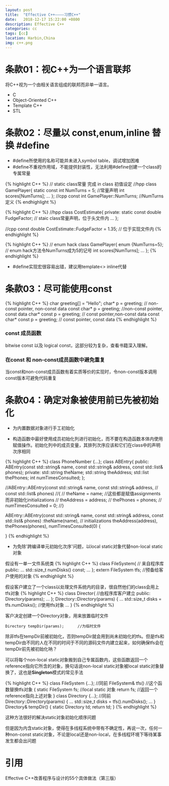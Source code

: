 ```yaml
---
layout: post
title:  "Effective C++————习惯C++"
date:   2018-12-17 15:22:00 +0800
description: Effective C++
categories: cc
tags: [cc]
location: Harbin,China
img: c++.png
---
```


# 条款01：视C++为一个语言联邦

将C++视为一个由相关语言组成的联邦而非单一语言。

* C
* Object-Oriented C++
* Template C++
* STL


# 条款02：尽量以 const,enum,inline 替换 #define

* #define所使用的名称可能并未进入symbol table，调试增加困难
* #define不重视作用域，不能提供封装性，无法利用#define创建一个class的专属常量

{% highlight C++ %}
// static class常量 完成 in class 初值设定
//hpp
class GamePlayer{
    static const int NumTurns = 5; //常量声明
    int scores[NumTurns];
    ...
};
//cpp
const int GamePlayer::NumTurns; //NumTurns定义
{% endhighlight %}

{% highlight C++ %}
//hpp
class CostEstimate{
private:
    static const double FudgeFactor; // staic class常量声明，位于头文件内
    ...
};

//cpp
const double CostEstimate::FudgeFactor = 1.35;  // 位于实现文件内
{% endhighlight %}

{% highlight C++ %}
// enum hack
class GamePlayer{
    enum {NumTurns=5};  // enum hack方法令NumTurns成为5的记号
    int scores[NumTurns];
    ...
};
{% endhighlight %}

* #define实现宏很容易出错，建议用template<> inline代替


# 条款03：尽可能使用const

{% highlight C++ %}
char greeting[] = "Hello";
char* p = greeting; // non-const pointer, non-const data
const char* p = greeting;   //non-const pointer, const data
char* const p = greeting;   // const pointer,non-const data
const char* const p = greeting; // const pointer, const data
{% endhighlight %}

### const 成员函数

bitwise const 以及 logical const，这部分较为复杂，查看书籍深入理解。

### 在const 和 non-const成员函数中避免重复

当const和non-const成员函数有着实质等价的实现时，令non-const版本调用const版本可避免代码重复


# 条款04：确定对象被使用前已先被初始化

* 为内置数据对象进行手工初始化

* 构造函数中最好使用成员初始化列进行初始化，而不要在构造函数本体内使用赋值操作。初始化列中的成员变量，其排列次序应该和它们在class中的声明次序相同

{% highlight C++ %}
class PhoneNumber {...};
class ABEntry{
public:
    ABEntry(const std::string& name, const std::string& address,
    const std::list<PhoneNumber>& phones);
private:
    std::string theName;
    std::string theAddress;
    std::list<PhoneNumber> thePhones;
    int numTimesConsulted;
};

//ABEntry::ABEntry(const std::string& name, const std::string& address,
//    const std::list<PhoneNumber>& phones)
//{
//    theName = name;         //这些都是赋值assignments而非初始化initializations
//    theAddress = address;
//    thePhones = phones;
//    numTimesConsulted = 0;
//}

ABEntry::ABEntry(const std::string& name, const std::string& address,
    const std::list<PhoneNumber>& phones)
    :theName(name),         // initializations
    theAddress(address),
    thePhones(phones),
    numTimesConsulted(0)
{

}
{% endhighlight %}

* 为免除'跨编译单元初始化次序'问题，以local static对象代替non-local static对象

假设有一单一文件系统类
{% highlight C++ %}
class FileSystem{       // 来自程序库
public:
    ...
    std::size_t numDisks() const;
    ...
};
extern FileSystem tfs;  //预备给客户使用的对象
{% endhighlight %}

假设客户建立了一个class以处理文件系统内的目录，很自然他们的class会用上tfs对象
{% highlight C++ %}
class Director{         //由程序库客户建立
public:
    Directory(params);
    ...
};
Directory::Directory(params)
{
    ...
    std::size_t disks = tfs.numDisks();     //使用tfs对象
    ...
}
{% endhighlight %}


客户决定创建一个Directory对象，用来放置临时文件
```
Directory tempDir(params);      //为临时文件
```
除非tfs在tempDir前被初始化，否则tempDir就会用到尚未初始化的tfs。但是tfs和tempDir由不同的人在不同的时间于不同的源码文件内建立起来，如何确保tfs会在tempDir前先被初始化呐？

可以将每个non-local static对象搬到自己专属函数内，这些函数返回一个reference指向它所含的对象，换句话说non-local static对象被local static对象替换了，这也是**Singleton**模式的常见手法

{% highlight C++ %}
class FileSystem {...}; //同前
FileSystem& tfs()       //这个函数替换tfs对象
{
    static FileSystem fs;   //local static 对象
    return fs;              //返回一个reference指向上述对象
}
class Directory {...};  //同前
Directory::Directory(params)
{
    ...
    std::size_t disks = tfs().numDisks();
    ...
}
Directory& tempDir()
{
    static Directory td;
    return td;
}
{% endhighlight %}


这种方法很好的解决static对象初始化顺序问题

但是因为内含static对象，使得在多线程系统中带有不确定性，再说一次，任何一种non-const static对象，不论是local还是non-local，在多线程环境下等待某事发生都会出问题


# 引用

Effective C++改善程序与设计的55个具体做法（第三版）